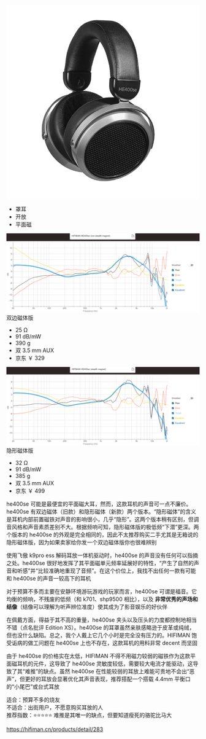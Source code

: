![img](../../../assets/he400se.jpg)

- 罩耳
- 开放
- 平面磁

![freq](../../../assets/he400se%20non-stealth%20freq.png)  
双边磁体版

- 25 Ω
- 91 dB/mW
- 390 g
- 双 3.5 mm AUX
- 京东 ￥ 329

![freq](../../../assets/he400se%20stealth%20freq.png)  
隐形磁体版

- 32 Ω
- 91 dB/mW
- 385 g
- 双 3.5 mm AUX
- 京东 ￥ 499

he400se 可能是最便宜的平面磁大耳，然而，这款耳机的声音可一点不廉价。he400se 有双边磁体（旧款）和隐形磁体（新款）两个版本。“隐形磁体”的含义是耳机内部前置磁铁对声音的影响很小，几乎“隐形”。这两个版本稍有区别，但调音风格和声音素质差别不大。根据频响可知，隐形磁体版的极低频“下潜”更深。两个版本的 he400se 的外观是完全相同的，因此不太推荐购买二手尤其是无箱说的隐形磁体版，因为如果卖家给你发一个双边磁体版你也很难辨别

使用飞傲 k9pro ess 解码耳放一体机驱动时，he400se 的声音没有任何可以指摘之处。he400se 很好地发挥了其平面磁单元频率延展好的特性，“产生了自然的声音和听感”并“比较准确地重现了音频”。在这个价位上，我找不出任何一款有可能和 he400se 的声音一较高下的耳机

对于预算不多而主要在安静环境游玩游戏的玩家而言，he400se 可谓是福音。它均衡的频响，不残废的低频（和 k701、shp9500 相比），以及 **非常优秀的声场和结像**（结像可以理解为听声辨位准度）使其成为了影音娱乐的好伙伴

在佩戴方面，得益于其不高的重量，he400se 夹头以及压头的力度都控制地相当不错（点名批评 Edition XS）。he400se 的耳罩虽然亲肤感略逊于皮革或纯绒，但也没什么缺陷。总之，我个人戴上它几个小时是完全没有压力的。HIFIMAN 饱受诟病的做工问题在 he400se 上也不存在，这款耳机的用料非常 decent 而坚固

由于 he400se 的价格实在太低，HIFIMAN 不得不用磁力较弱的磁铁作为这款平面磁耳机的元件，这导致了 he400se 灵敏度较低，需要较大电流才能驱动，这导致了其“难推”的缺点。虽然 he400se 在性能较弱的耳放上难能可贵地不会出“恶声”，但更好的耳放会显著优化其声音表现，推荐搭配一个搭载 4.4mm 平衡口的“小尾巴”或台式耳放

适合：预算不多的烧友  
不适合：出街用户，不愿意购买耳放的人  
推荐指数：⭐⭐⭐⭐⭐ 难推是其唯一的缺点，但要知道瘦死的骆驼比马大

https://hifiman.cn/products/detail/283
